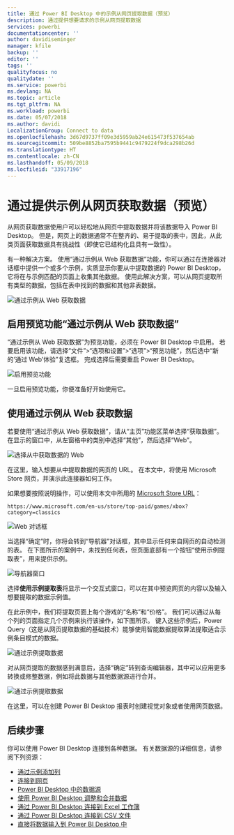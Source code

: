 ```yaml
---
title: 通过 Power BI Desktop 中的示例从网页提取数据（预览）
description: 通过提供想要请求的示例从网页提取数据
services: powerbi
documentationcenter: ''
author: davidiseminger
manager: kfile
backup: ''
editor: ''
tags: ''
qualityfocus: no
qualitydate: ''
ms.service: powerbi
ms.devlang: NA
ms.topic: article
ms.tgt_pltfrm: NA
ms.workload: powerbi
ms.date: 05/07/2018
ms.author: davidi
LocalizationGroup: Connect to data
ms.openlocfilehash: 3d67d9737ff09e3d5959ab24e615473f537654ab
ms.sourcegitcommit: 509be8852ba7595b9441c9479224f9dca298b26d
ms.translationtype: HT
ms.contentlocale: zh-CN
ms.lasthandoff: 05/09/2018
ms.locfileid: "33917196"
---
```

# <a name="get-data-from-a-web-page-by-providing-an-example-preview"></a>通过提供示例从网页获取数据（预览）

从网页获取数据使用户可以轻松地从网页中提取数据并将该数据导入 Power BI Desktop。 但是，网页上的数据通常不在整齐的、易于提取的表中，因此，从此类页面获取数据具有挑战性（即使它已结构化且具有一致性）。 

有一种解决方案。 使用“通过示例从 Web 获取数据”功能，你可以通过在连接器对话框中提供一个或多个示例，实质显示你要从中提取数据的 Power BI Desktop，它将在与示例匹配的页面上收集其他数据。 使用此解决方案，可以从网页提取所有类型的数据，包括在表中找到的数据和其他非表数据。 

![通过示例从 Web 获取数据](media/desktop-connect-to-web-by-example/web-by-example_01.png)


## <a name="enabling-the-preview-feature-get-data-from-web-by-example"></a>启用预览功能“通过示例从 Web 获取数据”

“通过示例从 Web 获取数据”为预览功能，必须在 Power BI Desktop 中启用。 若要启用该功能，请选择“文件”>“选项和设置”>“选项”>“预览功能”，然后选中“新的‘通过 Web’体验”复选框。 完成选择后需要重启 Power BI Desktop。

![启用预览功能](media/desktop-connect-to-web-by-example/web-by-example_02.png)

一旦启用预览功能，你便准备好开始使用它。 

## <a name="using-get-data-from-web-by-example"></a>使用通过示例从 Web 获取数据

若要使用“通过示例从 Web 获取数据”，请从“主页”功能区菜单选择“获取数据”。 在显示的窗口中，从左窗格中的类别中选择“其他”，然后选择“Web”。

![选择从中获取数据的 Web](media/desktop-connect-to-web-by-example/web-by-example_03.png)

在这里，输入想要从中提取数据的网页的 URL。 在本文中，将使用 Microsoft Store 网页，并演示此连接器如何工作。 

如果想要按照说明操作，可以使用本文中所用的 [Microsoft Store URL](https://www.microsoft.com/en-us/store/top-paid/games/xbox?category=classics)：

    https://www.microsoft.com/en-us/store/top-paid/games/xbox?category=classics

![Web 对话框](media/desktop-connect-to-web-by-example/web-by-example_04.png)

当选择“确定”时，你将会转到“导航器”对话框，其中显示任何来自网页的自动检测的表。 在下图所示的案例中，未找到任何表，但页面底部有一个按钮“使用示例提取表”，用来提供示例。


![导航器窗口](media/desktop-connect-to-web-by-example/web-by-example_05.png)

选择**使用示例提取表**将显示一个交互式窗口，可以在其中预览网页的内容以及输入想要提取的数据示例值。 

在此示例中，我们将提取页面上每个游戏的“名称”和“价格”。 我们可以通过从每个列的页面指定几个示例来执行该操作，如下图所示。 键入这些示例后，Power Query（这是从网页提取数据的基础技术）能够使用智能数据提取算法提取适合示例条目模式的数据。

![通过示例提取数据](media/desktop-connect-to-web-by-example/web-by-example_06.png)

对从网页提取的数据感到满意后，选择“确定”转到查询编辑器，其中可以应用更多转换或修整数据，例如将此数据与其他数据源进行合并。

![通过示例提取数据](media/desktop-connect-to-web-by-example/web-by-example_07.png)

在这里，可以在创建 Power BI Desktop 报表时创建视觉对象或者使用网页数据。


## <a name="next-steps"></a>后续步骤
你可以使用 Power BI Desktop 连接到各种数据。 有关数据源的详细信息，请参阅下列资源：

* [通过示例添加列](desktop-add-column-from-example.md)
* [连接到网页](desktop-connect-to-web.md)
* [Power BI Desktop 中的数据源](desktop-data-sources.md)
* [使用 Power BI Desktop 调整和合并数据](desktop-shape-and-combine-data.md)
* [通过 Power BI Desktop 连接到 Excel 工作簿](desktop-connect-excel.md)   
* [通过 Power BI Desktop 连接到 CSV 文件](desktop-connect-csv.md)   
* [直接将数据输入到 Power BI Desktop 中](desktop-enter-data-directly-into-desktop.md)   

